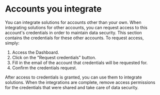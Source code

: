 # Accounts you integrate
 
You can integrate solutions for accounts other than your own. When integrating solutions for other accounts, you can request access to this account's credentials in order to maintain data security. This section contains the credentials for these other accounts. To request access, simply:
 
1. Access the Dashboard.
2. Click on the "Request credentials" button.
3. Fill in the email of the account that credentials will be requested for.
4. Confirm the credentials request.
 
After access to credentials is granted, you can use them to integrate solutions. When the integrations are complete, remove access permissions for the credentials that were shared and take care of data security.